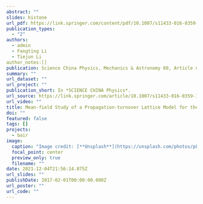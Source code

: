 ```yaml
---
abstract: ""
slides: histone
url_pdf: https://link.springer.com/content/pdf/10.1007/s11433-016-0359-1.pdf
publication_types:
  - "2"
authors:
  - admin
  - Fangting Li
  - Tiejun Li
author_notes:[]
publication: Science China Physics, Mechanics & Astronomy 60, Article number: 028711 (2017)
summary: ""
url_dataset: ""
url_project: ""
publication_short: In *SCIENCE CHINA Physics*.
url_source: https://link.springer.com/article/10.1007/s11433-016-0359-1
url_video: ""
title: Mean-field Study of a Propagation-turnover Lattice Model for the Dynamics of Histone Marking
doi: ""
featured: false
tags: []
projects:
  - bair
image:
  caption: "Image credit: [**Unsplash**](https://unsplash.com/photos/pLCdAaMFLTE)"
  focal_point: center
  preview_only: true
  filename: ""
date: 2021-12-04T21:56:14.075Z
url_slides: ""
publishDate: 2017-02-01T00:00:00.000Z
url_poster: ""
url_code: ""
---
```

